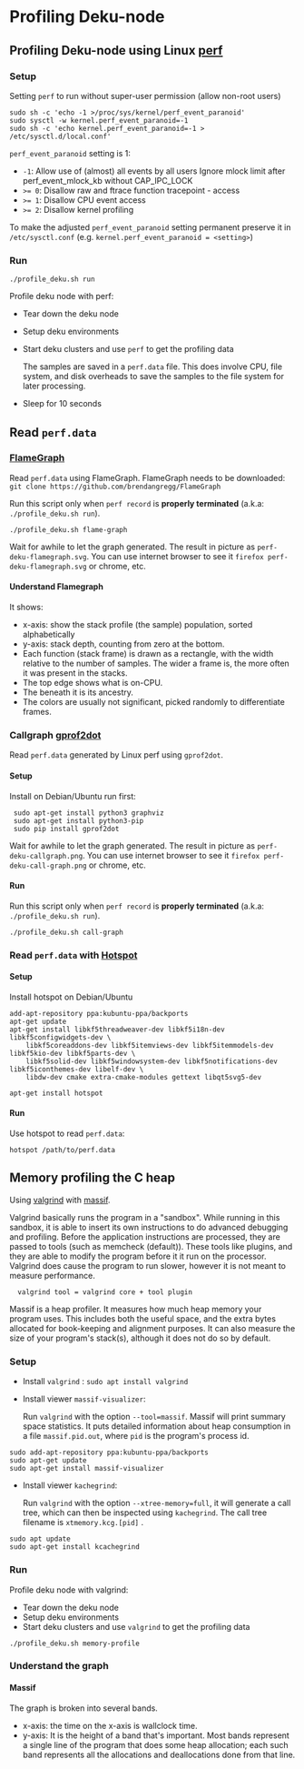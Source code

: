 # Profiling Deku-node

## Profiling Deku-node using Linux [perf](https://www.brendangregg.com/perf.html)


### Setup
Setting `perf` to run without super-user permission (allow non-root users)

```
sudo sh -c 'echo -1 >/proc/sys/kernel/perf_event_paranoid'
sudo sysctl -w kernel.perf_event_paranoid=-1
sudo sh -c 'echo kernel.perf_event_paranoid=-1 > /etc/sysctl.d/local.conf'
```

`perf_event_paranoid` setting is 1:
- `-1`: Allow use of (almost) all events by all users
      Ignore mlock limit after perf_event_mlock_kb without CAP_IPC_LOCK
- `>= 0`: Disallow raw and ftrace function tracepoint - access
- `>= 1`: Disallow CPU event access
- `>= 2`: Disallow kernel profiling

To make the adjusted `perf_event_paranoid` setting permanent preserve it
in `/etc/sysctl.conf` (e.g. `kernel.perf_event_paranoid = <setting>`)

### Run

```
./profile_deku.sh run
```

Profile deku node with perf:
- Tear down the deku node
- Setup deku environments
- Start deku clusters and use `perf` to get the profiling data

  The samples are saved in a `perf.data` file. This does involve CPU, file system, and disk overheads to save the samples to the file system for later processing.
 - Sleep for 10 seconds

<!------------------------------------------------------------------------>

##  Read `perf.data`
### [FlameGraph](https://github.com/brendangregg/FlameGraph)

Read `perf.data` using FlameGraph. FlameGraph needs to be downloaded:
 `git clone https://github.com/brendangregg/FlameGraph`

Run this script only when `perf record` is **properly terminated** (a.k.a: `./profile_deku.sh run`).

```
./profile_deku.sh flame-graph
```

Wait for awhile to let the graph generated. The result in picture as `perf-deku-flamegraph.svg`. You can use internet browser to see it `firefox perf-deku-flamegraph.svg` or chrome, etc.

#### Understand Flamegraph
It shows: 
- x-axis: show the stack profile (the sample) population, sorted alphabetically
- y-axis: stack depth, counting from zero at the bottom.
- Each function (stack frame) is drawn as a rectangle, with the width relative to the number of samples. The wider a frame is, the more often it was present in the stacks.
- The top edge shows what is on-CPU.
- The beneath it is its ancestry.
- The colors are usually not significant, picked randomly to differentiate frames.

### Callgraph [gprof2dot](https://github.com/jrfonseca/gprof2dot)

Read `perf.data` generated by Linux perf using `gprof2dot`.

#### Setup

Install on Debian/Ubuntu run first:

```
 sudo apt-get install python3 graphviz
 sudo apt-get install python3-pip
 sudo pip install gprof2dot
```

Wait for awhile to let the graph generated. The result in picture as `perf-deku-callgraph.png`. You can use internet browser to see it `firefox perf-deku-call-graph.png` or chrome, etc.

#### Run

Run this script only when `perf record` is **properly terminated** (a.k.a: `./profile_deku.sh run`).

```
./profile_deku.sh call-graph
```

### Read `perf.data` with [Hotspot](https://github.com/KDAB/hotspot)

#### Setup 

Install hotspot on Debian/Ubuntu

```
add-apt-repository ppa:kubuntu-ppa/backports
apt-get update
apt-get install libkf5threadweaver-dev libkf5i18n-dev libkf5configwidgets-dev \
    libkf5coreaddons-dev libkf5itemviews-dev libkf5itemmodels-dev libkf5kio-dev libkf5parts-dev \
    libkf5solid-dev libkf5windowsystem-dev libkf5notifications-dev libkf5iconthemes-dev libelf-dev \
    libdw-dev cmake extra-cmake-modules gettext libqt5svg5-dev

apt-get install hotspot
```

#### Run 
Use hotspot to read `perf.data`: 

```
hotspot /path/to/perf.data
```

<!------------------------------------------------------------------------>

## Memory profiling the C heap

 Using [valgrind](https://valgrind.org/) with [massif](https://valgrind.org/docs/manual/ms-manual.html). 
 
 Valgrind basically runs the program in a "sandbox". While running in this sandbox, it is able to insert its own instructions to do advanced debugging and profiling.
 Before the application instructions are processed, they are passed to tools (such as memcheck (default)). These tools like plugins, and they are able to modify the program before it it run on the processor.
 Valgrind does cause the program to run slower, however it is not meant to measure performance. 

 ``` 
   valgrind tool = valgrind core + tool plugin
  ```

 Massif is a heap profiler. It measures how much heap memory your program uses. This includes both the useful space, and the extra bytes allocated for book-keeping and alignment purposes. It can also measure the size of your program's stack(s), although it does not do so by default.

### Setup
- Install `valgrind` : `sudo apt install valgrind`

- Install viewer `massif-visualizer`:

  Run `valgrind` with the option `--tool=massif`.
  Massif will print summary space statistics. It puts detailed information about heap consumption in a file `massif.pid.out`, where `pid` is the program's process id. 
  

```
sudo add-apt-repository ppa:kubuntu-ppa/backports 
sudo apt-get update
sudo apt-get install massif-visualizer
```

- Install viewer `kachegrind`: 

  Run `valgrind` with the option `--xtree-memory=full`, it will generate a call tree, which can then be inspected using `kachegrind`. The call tree filename is `xtmemory.kcg.[pid]` .

```
sudo apt update
sudo apt-get install kcachegrind
```

### Run
Profile deku node with valgrind:
- Tear down the deku node
- Setup deku environments
- Start deku clusters and use `valgrind` to get the profiling data

```
./profile_deku.sh memory-profile
```

### Understand the graph
#### Massif

The graph is broken into several bands. 

- x-axis: the time on the x-axis is wallclock time.
- y-axis: It is the height of a band that's important. Most bands represent a single line of the program that does some heap allocation; each such band represents all the allocations and deallocations done from that line. 
